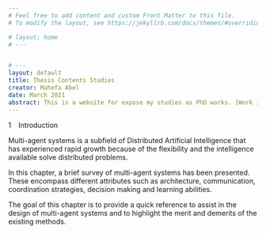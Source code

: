 ```yaml
---
# Feel free to add content and custom Front Matter to this file.
# To modify the layout, see https://jekyllrb.com/docs/themes/#overriding-theme-defaults

# layout: home
# ---


# ---
layout: default
title: Thesis Contents Studies
creator: Mahefa Abel
date: March 2021
abstract: This is a website for expose my studies as PhD works. [Work in progress]
---
```

<div>
    <p class="Section">1 &ensp; Introduction</p>
    <div class="BodyText">
        <p>
            Multi-agent systems is a subfield of Distributed Artificial Intelligence that has experienced rapid growth because of the flexibility and the intelligence available solve distributed problems. 
        </p>
        <p>
            In this chapter, a brief survey of multi-agent systems has been presented. These encompass different attributes such as architecture, communication, coordination strategies, decision making and learning abilities. 
        </p>
        <p>
            The goal of this chapter is to provide a quick reference to assist in the design of multi-agent systems and to highlight the merit and demerits of the existing methods.
        </p>
    </div>
<div>
